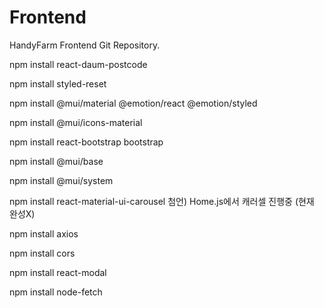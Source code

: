 # Frontend
HandyFarm Frontend Git Repository.

npm install react-daum-postcode

npm install styled-reset

npm install @mui/material @emotion/react @emotion/styled

npm install @mui/icons-material

npm install react-bootstrap bootstrap

npm install @mui/base

npm install @mui/system

npm install react-material-ui-carousel
첨언) Home.js에서 캐러셀 진행중 (현재 완성X)

npm install axios

npm install cors

npm install react-modal

npm install node-fetch